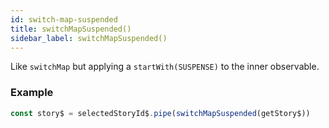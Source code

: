 ```yaml
---
id: switch-map-suspended
title: switchMapSuspended()
sidebar_label: switchMapSuspended()
---
```


Like `switchMap` but applying a `startWith(SUSPENSE)` to the inner observable.

### Example

```ts
const story$ = selectedStoryId$.pipe(switchMapSuspended(getStory$))
```